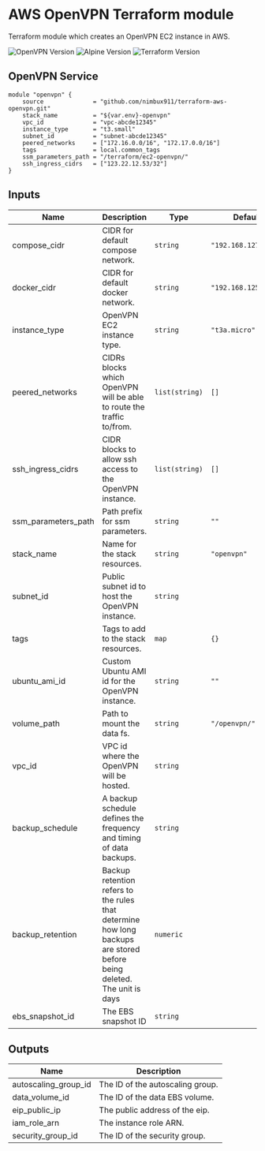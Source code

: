 # AWS OpenVPN Terraform module

Terraform module which creates an OpenVPN EC2 instance in AWS.

![OpenVPN Version](https://img.shields.io/badge/OpenVPN-2.6.12-blue?style=for-the-badge)
![Alpine Version](https://img.shields.io/badge/Alpine-3.21.3-orange?style=for-the-badge)
![Terraform Version](https://img.shields.io/badge/Terraform-%3E%3D%200.14.8-purple?style=for-the-badge)

## OpenVPN Service

```hcl
module "openvpn" {
    source              = "github.com/nimbux911/terraform-aws-openvpn.git"
    stack_name          = "${var.env}-openvpn"
    vpc_id              = "vpc-abcde12345"
    instance_type       = "t3.small"
    subnet_id           = "subnet-abcde12345"
    peered_networks     = ["172.16.0.0/16", "172.17.0.0/16"]
    tags                = local.common_tags
    ssm_parameters_path = "/terraform/ec2-openvpn/"
    ssh_ingress_cidrs   = ["123.22.12.53/32"]
}
```

## Inputs

| Name | Description | Type | Default | Required |
|------|-------------|------|---------|:--------:|
| compose\_cidr | CIDR for default compose network. | `string` | `"192.168.127.1/24"` | no |
| docker\_cidr | CIDR for default docker network. | `string` | `"192.168.125.1/24"` | no |
| instance\_type | OpenVPN EC2 instance type. | `string` | `"t3a.micro"` | no |
| peered\_networks | CIDRs blocks which OpenVPN will be able to route the traffic to/from. | `list(string)` | `[]` | no |
| ssh\_ingress\_cidrs | CIDR blocks to allow ssh access to the OpenVPN instance. | `list(string)` | `[]` | no |
| ssm\_parameters\_path | Path prefix for ssm parameters. | `string` | `""` | no |
| stack\_name | Name for the stack resources. | `string` | `"openvpn"` | no |
| subnet\_id | Public subnet id to host the OpenVPN instance. | `string` | ` ` | yes |
| tags | Tags to add to the stack resources. | `map` | `{}` | no |
| ubuntu\_ami\_id | Custom Ubuntu AMI id for the OpenVPN instance. | `string` | `""` | no |
| volume\_path | Path to mount the data fs. | `string` | `"/openvpn/"` | no |
| vpc\_id | VPC id where the OpenVPN will be hosted. | `string` | ` ` | yes |
| backup_schedule | A backup schedule defines the frequency and timing of data backups. | `string` | ` ` | no |
| backup_retention | Backup retention refers to the rules that determine how long backups are stored before being deleted. The unit is days | `numeric` | ` ` | no |
| ebs_snapshot_id | The EBS snapshot ID | `string` | ` ` | no |

## Outputs

| Name | Description |
|------|-------------|
| autoscaling\_group\_id | The ID of the autoscaling group. |
| data\_volume\_id | The ID of the data EBS volume. |
| eip\_public\_ip | The public address of the eip. |
| iam\_role\_arn | The instance role ARN. |
| security\_group\_id | The ID of the security group. |

